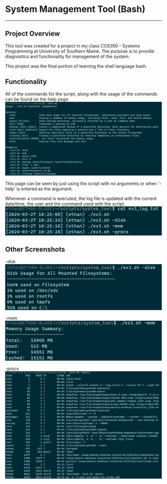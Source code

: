 # System Management Tool (Bash)
--------------------------------

<h2>Project Overview</h2>
This tool was created for a project in my class COS350 - Systems Programming at University of Southern Maine.
The purpose is to provide diagnostics and functionality for management of the system.

This project was the final portion of learning the shell language bash.

<h2>Functionality</h2>

All of the commands for the script, along with the usage of the commands can be found on the help page.
<img src="https://github.com/EthanGilles/System-Management-Tool/blob/4cc901eeabbe1ce8bbab8d1bc604d4bf0c370e42/Images/help_page.png">

This page can be seen by just using the script with no arguments or when '-help' is entered as the argument.

Whenever a command is executed, the log file is updated with the current date/time, the user and the command used with the script.
<img src="https://github.com/EthanGilles/System-Management-Tool/blob/44a756eb65f2e1534a3e2bbe704c081176481d66/images/logfile.png">

<h2>Other Screenshots</h2>

-disk
<img src="https://github.com/EthanGilles/System-Management-Tool/blob/44a756eb65f2e1534a3e2bbe704c081176481d66/images/disk.png">

-mem
<img src="https://github.com/EthanGilles/System-Management-Tool/blob/44a756eb65f2e1534a3e2bbe704c081176481d66/images/memory.png">

-procs
<img src="https://github.com/EthanGilles/System-Management-Tool/blob/44a756eb65f2e1534a3e2bbe704c081176481d66/images/procs.png">
